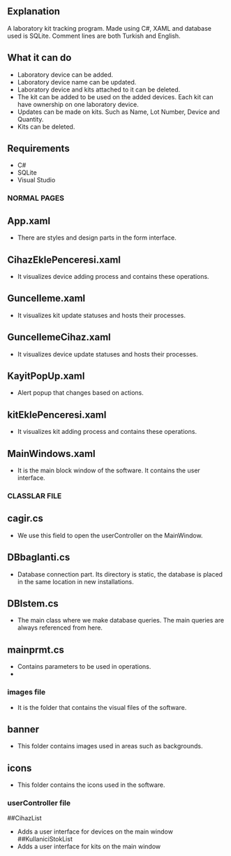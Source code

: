 ## Explanation
A laboratory kit tracking program. Made using C#, XAML and database used is SQLite. Comment lines are both Turkish and English.

## What it can do
- Laboratory device can be added.
- Laboratory device name can be updated.
- Laboratory device and kits attached to it can be deleted.
- The kit can be added to be used on the added devices. Each kit can have ownership on one laboratory device.
- Updates can be made on kits. Such as Name, Lot Number, Device and Quantity.
- Kits can be deleted.

## Requirements
- C#
- SQLite
- Visual Studio

### NORMAL PAGES

## App.xaml
- There are styles and design parts in the form interface.
## CihazEklePenceresi.xaml
- It visualizes device adding process and contains these operations.
## Guncelleme.xaml
- It visualizes kit update statuses and hosts their processes.
## GuncellemeCihaz.xaml
- It visualizes device update statuses and hosts their processes.
## KayitPopUp.xaml
- Alert popup that changes based on actions.
## kitEklePenceresi.xaml
- It visualizes kit adding process and contains these operations.
## MainWindows.xaml
- It is the main block window of the software. It contains the user interface.

### CLASSLAR FILE

## cagir.cs
- We use this field to open the userController on the MainWindow.
## DBbaglanti.cs 
- Database connection part. Its directory is static, the database is placed in the same location in new installations.
## DBIstem.cs
- The main class where we make database queries. The main queries are always referenced from here.
## mainprmt.cs
- Contains parameters to be used in operations.
- 
### images file
- It is the folder that contains the visual files of the software.
## banner
- This folder contains images used in areas such as backgrounds.
## icons
- This folder contains the icons used in the software.

### userController file
##CihazList
- Adds a user interface for devices on the main window
##KullaniciStokList
- Adds a user interface for kits on the main window
